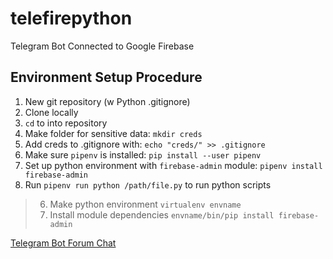 # telefirepython
Telegram Bot Connected to Google Firebase

## Environment Setup Procedure
1. New git repository (w Python .gitignore)
2. Clone locally
3. `cd` to into repository
4. Make folder for sensitive data: `mkdir creds`
5. Add creds to .gitignore with: `echo "creds/" >> .gitignore`
6. Make sure `pipenv` is installed: `pip install --user pipenv`
7. Set up python environment with `firebase-admin` module: `pipenv install firebase-admin`
8. Run `pipenv run python /path/file.py` to run python scripts

>6. Make python environment `virtualenv envname`
>7. Install module dependencies `envname/bin/pip install firebase-admin`

[Telegram Bot Forum Chat](https://t.me/pythontelegrambotgroup)
